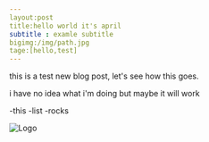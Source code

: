 ```yaml
---
layout:post
title:hello world it's april
subtitle : examle subtitle
bigimg:/img/path.jpg
tage:[hello,test]
---
```


this is a test new blog post, let's see how this goes.

i have no idea what i'm doing but maybe it will work

-this
-list
-rocks

![Logo](https://jazzaria.com/logo.png)

